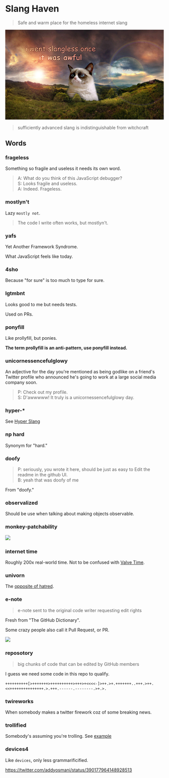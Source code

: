 # Slang Haven

> Safe and warm place for the homeless internet slang

![](slang-haven.jpg)

> sufficiently advanced slang is indistinguishable from witchcraft


## Words


### frageless

Something so fragile and useless it needs its own word.

> A: What do you think of this JavaScript debugger?<br>
> S: Looks fragile and useless.<br>
> A: Indeed. Frageless.


### mostlyn't

Lazy `mostly not`.

> The code I write often works, but mostlyn't.


### yafs

Yet Another Framework Syndrome.

What JavaScript feels like today.


### 4sho

Because "for sure" is too much to type for sure.


### lgtmbnt

Looks good to me but needs tests.

Used on PRs.


### ponyfill

Like prollyfill, but ponies.

**The term prollyfill is an anti-pattern, use ponyfill instead.**


### unicornessencefulglowy

An adjective for the day you're mentioned as being godlike on a friend's Twitter profile
who announced he's going to work at a large social media company soon.

> P: Check out my profile.<br>
> S: D'awwwww! It truly is a unicornessencefulglowy day.


### hyper-*

See [Hyper Slang](https://github.com/btford/hyper-slang-haven)


### np hard

Synonym for "hard."


### doofy

> P: seriously, you wrote it here, should be just as easy to Edit the readme in the github UI.  
> B: yeah that was doofy of me

From "doofy."


### observalized

Should be use when talking about making objects observable.


### monkey-patchability 

![](http://i126.photobucket.com/albums/p87/shakyjake66/monkey-1.jpg)


### internet time

Roughly 200x real-world time. Not to be confused with [Valve Time](https://developer.valvesoftware.com/wiki/Valve_Time).


### univorn

The [opposite of hatred](https://www.youtube.com/watch?v=TYlQt36ebNE).


### e-note

> e-note sent to the original code writer requesting edit rights

Fresh from "The GitHub Dictionary".

Some crazy people also call it Pull Request, or PR.

![](https://i.cloudup.com/YTMd2VkRWl-2000x2000.jpeg)


### reposotory

> big chunks of code that can be edited by GitHub members

I guess we need some code in this repo to qualify.

```brainfuck
++++++++++[>+++++++>++++++++++>+++>+<<<<-]>++.>+.+++++++..+++.>++.<<+++++++++++++++.>.+++.------.--------.>+.>.
```

### twireworks

When somebody makes a twitter firework coz of some breaking news.

### trollified

Somebody's assuming you're trolling. See [example](https://twitter.com/sindresorhus/status/388282714396164096)

### devices4

Like `devices`, only less grammarificified.

https://twitter.com/addyosmani/status/390177964148928513
